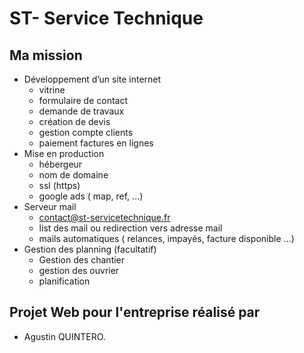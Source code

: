 # ST- Service Technique

## Ma mission
- Développement d’un site internet
    - vitrine
    - formulaire de contact
    - demande de travaux
    - création de devis
    - gestion compte clients
    - paiement factures en lignes
- Mise en production
    - hébergeur
    - nom de domaine
    - ssl (https)
    - google ads ( map, ref, …)
- Serveur mail
    - contact@st-servicetechnique.fr
    - list des mail ou redirection vers adresse mail
    - mails automatiques ( relances, impayés, facture disponible …)
- Gestion des planning (facultatif)
    - Gestion des chantier
    - gestion des ouvrier
    - planification


## Projet Web pour l'entreprise réalisé par
- Agustin QUINTERO.
